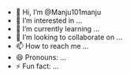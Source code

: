 - 👋 Hi, I’m @Manju101manju
- 👀 I’m interested in ...
- 🌱 I’m currently learning ...
- 💞️ I’m looking to collaborate on ...
- 📫 How to reach me ...
- 😄 Pronouns: ...
- ⚡ Fun fact: ...

<!---
Manju101manju/Manju101manju is a ✨ special ✨ repository because its `README.md` (this file) appears on your GitHub profile.
You can click the Preview link to take a look at your changes.
--->
